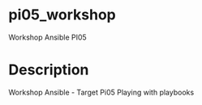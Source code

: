 # pi05_workshop
Workshop Ansible PI05

# Description
Workshop Ansible - Target Pi05
Playing with playbooks
